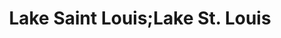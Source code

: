 ---
title: Lake Saint Louis;Lake St. Louis
url: /lake-saint-louis-lake-st-louis/
latitude: 38.766
longitude: -90.781
---